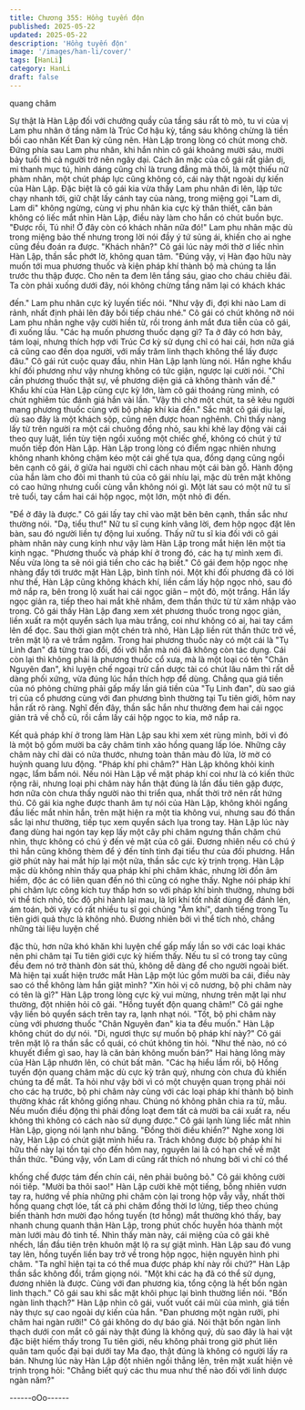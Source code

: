 ```yaml
---
title: Chương 355: Hồng tuyến độn
published: 2025-05-22
updated: 2025-05-22
description: 'Hồng tuyến độn'
image: '/images/han-li/cover/'
tags: [HanLi]
category: HanLi
draft: false
---
```


quang châm

Sự thật là Hàn Lập đối với chưởng quầy của tầng sáu rất tò mò,
tu vi của vị Lam phu nhân ở tầng năm là Trúc Cơ hậu kỳ, tầng sáu
không chừng là tiền bối cao nhân Kết Đan kỳ cũng nên.
Hàn Lập trong lòng có chút mong chờ.
Đứng phía sau Lam phu nhân, khi hắn nhìn cô gái khoảng mười
sáu, mười bảy tuổi thì cả người trở nên ngây dại.
Cách ăn mặc của cô gái rất giản dị, mi thanh mục tú, hình dáng
cũng chỉ là trung đẳng mà thôi, là một thiếu nữ phàm nhân, một
chút pháp lực cũng không có, cái này thật ngoài dự kiến của Hàn
Lập.
Đặc biệt là cô gái kia vừa thấy Lam phu nhân đi lên, lập tức chạy
nhanh tới, giữ chặt lấy cánh tay của nàng, trong miệng gọi "Lam
di, Lam di" không ngừng, cùng vị phu nhân kia cực kỳ thân thiết,
căn bản không có liếc mắt nhìn Hàn Lập, điều này làm cho hắn có
chút buồn bực.
"Được rồi, Tú nhi! Ở đây còn có khách nhân nữa đó!" Lam phu
nhân mặc dù trong miệng bảo thế nhưng trong lời nói đầy ý tứ
sủng ái, khiến cho ai nghe cũng đều đoán ra được.
"Khách nhân?" Cô gái lúc này mới thờ ơ liếc nhìn Hàn Lập, thần
sắc phớt lờ, không quan tâm.
"Đúng vậy, vị Hàn đạo hữu này muốn tới mua phương thuốc và
kiện pháp khí thành bộ mà chúng ta lần trước thu thập được. Cho
nên ta đem lên tầng sáu, giao cho cháu chiêu đãi. Ta còn phải
xuống dưới đây, nói không chừng tầng năm lại có khách khác

đến." Lam phu nhân cực kỳ luyến tiếc nói.
"Như vậy đi, đợi khi nào Lam di rảnh, nhất định phải lên đây bồi
tiếp cháu nhé." Cô gái có chút không nỡ nói
Lam phu nhân nghe vậy cười hiền từ, rồi trong ánh mắt đưa tiễn
của cô gái, đi xuống lầu.
"Các hạ muốn phương thuốc dạng gì? Ta ở đây có hơn bảy, tám
loại, nhưng thích hợp với Trúc Cơ kỳ sử dụng chỉ có hai cái, hơn
nữa giá cả cũng cao đến dọa người, với mấy trăm linh thạch
không thể lấy được đâu." Cô gái rút cuộc quay đầu, nhìn Hàn Lập
lạnh lùng nói.
Hắn nghe khẩu khí đối phương như vậy nhưng không có tức
giận, ngược lại cười nói.
"Chỉ cần phương thuốc thật sự, về phương diện giá cả không
thành vấn đề." Khẩu khí của Hàn Lập cũng cực kỳ lớn, làm cô gái
thoáng rùng mình, có chút nghiêm túc đánh giá hắn vài lần.
"Vậy thì chờ một chút, ta sẽ kêu người mang phương thuốc cùng
với bộ pháp khí kia đến." Sắc mặt cô gái dịu lại, dù sao đây là một
khách sộp, cũng nên được hoan nghênh.
Chỉ thấy nàng lấy từ trên người ra một cái chuông đồng nhỏ, sau
khi khẽ lay động vài cái theo quy luật, liền tùy tiện ngồi xuống một
chiếc ghế, không có chút ý tứ muốn tiếp đón Hàn Lập.
Hàn Lập trong lòng có điểm ngạc nhiên nhưng không nhanh
không chậm kéo một cái ghế tựa qua, đồng dạng cũng ngồi bên
cạnh cô gái, ở giữa hai người chỉ cách nhau một cái bàn gỗ.
Hành động của hắn làm cho đôi mi thanh tú của cô gái nhíu lại,
mặc dù trên mặt không có cao hứng nhưng cuối cùng vẫn không
nói gì.
Một lát sau có một nữ tu sĩ trẻ tuổi, tay cầm hai cái hộp ngọc, một
lớn, một nhỏ đi đến.

"Để ở đây là được." Cô gái lấy tay chỉ vào mặt bên bên cạnh, thần
sắc như thường nói.
"Dạ, tiểu thư!" Nữ tu sĩ cung kính vâng lời, đem hộp ngọc đặt lên
bàn, sau đó người liền tự động lui xuống.
Thấy nữ tu sĩ kia đối với cô gái phàm nhân này cung kính như vậy
làm Hàn Lập trong mắt hiện lên một tia kinh ngạc.
"Phương thuốc và pháp khí ở trong đó, các hạ tự mình xem đi.
Nếu vừa lòng ta sẽ nói giá tiền cho các hạ biết." Cô gái đem hộp
ngọc nhẹ nhàng đẩy tới trước mặt Hàn Lập, bình tĩnh nói.
Một khi đối phương đã có lời như thế, Hàn Lập cũng không khách
khí, liền cầm lấy hộp ngọc nhỏ, sau đó mở nắp ra, bên trong lộ
xuất hai cái ngọc giãn – một đỏ, một trắng.
Hắn lấy ngọc giản ra, tiếp theo hai mắt khẽ nhắm, đem thần thức
từ từ xâm nhập vào trong.
Cô gái thấy Hàn Lập đang xem xét phương thuốc trong ngọc
giản, liền xuất ra một quyển sách lụa màu trắng, coi như không có
ai, hai tay cầm lên để đọc.
Sau thời gian một chén trà nhỏ, Hàn Lập liền rút thần thức trở về,
trên mặt lộ ra vẻ trầm ngâm.
Trong hai phương thuốc này có một cái là "Tụ Linh đan" đã từng
trao đổi, đối với hắn mà nói đã không còn tác dụng. Cái còn lại thì
không phải là phương thuốc cổ xưa, mà là một loại có tên "Chân
Nguyên đan", khi luyện chế ngoại trừ cần dược tài có chút lâu
năm thì rất dễ dàng phối xứng, vừa đúng lúc hắn thích hợp để
dùng.
Chẳng qua giá tiền của nó phỏng chừng phải gấp mấy lần giá tiền
của "Tụ Linh đan", dù sao giá trị của cổ phương cùng với đan
phương bình thường tại Tu tiên giới, hôm nay hắn rất rõ ràng.
Nghĩ đến đây, thần sắc hắn như thường đem hai cái ngọc giản trả
về chỗ cũ, rồi cầm lấy cái hộp ngọc to kia, mở nắp ra.

Kết quả pháp khí ở trong làm Hàn Lập sau khi xem xét rùng mình,
bởi vì đó là một bộ gồm mười ba cây châm tinh xảo hồng quang
lấp lóe.
Những cây châm này chỉ dài có nửa thước, nhưng toàn thân màu
đỏ lửa, lờ mờ có huỳnh quang lưu động.
"Pháp khí phi châm?" Hàn Lập không khỏi kinh ngạc, lẩm bẩm
nói.
Nếu nói Hàn Lập về mặt pháp khí coi như là có kiến thức rộng rãi,
nhưng loại phi châm này hắn thật đúng là lần đầu tiên gặp được,
hơn nữa còn chưa thấy người nào thi triển qua, nhất thời trở nên
rất hứng thú.
Cô gái kia nghe được thanh âm tự nói của Hàn Lập, không khỏi
ngẩng đầu liếc mắt nhìn hắn, trên mặt hiện ra một tia không vui,
nhưng sau đó thần sắc lại như thường, tiếp tục xem quyển sách
lụa trong tay.
Hàn Lập lúc này đang dùng hai ngón tay kẹp lấy một cây phi
châm ngưng thần chăm chú nhìn, thực không có chú ý đến vẻ
mặt của cô gái. Đương nhiên nếu có chú ý thì hắn cũng không
thèm để ý đến tính tình đại tiểu thư của đối phương.
Hắn giờ phút này hai mắt híp lại một nửa, thần sắc cực kỳ trịnh
trọng.
Hàn Lập mặc dù không nhìn thấy qua pháp khí phi châm khác,
nhưng lời đồn âm hiểm, độc ác có liên quan đến nó thì cũng có
nghe thấy.
Nghe nói pháp khí phi châm lực công kích tuy thấp hơn so với
pháp khí bình thường, nhưng bởi vì thể tích nhỏ, tốc độ phi hành
lại mau, là lợi khí tốt nhất dùng để đánh lén, ám toán, bởi vậy có
rất nhiều tu sĩ gọi chúng "Âm khí", danh tiếng trong Tu tiên giới
quả thực là không nhỏ.
Đương nhiên bởi vì thể tích nhỏ, chẳng những tài liệu luyện chế

đặc thù, hơn nữa khó khăn khi luyện chế gấp mấy lần so với các
loại khác nên phi châm tại Tu tiên giới cực kỳ hiếm thấy. Nếu tu sĩ
có trong tay cũng đều đem nó trở thành đòn sát thủ, không dễ
dàng để cho người ngoài biết.
Mà hiện tại xuất hiện trước mắt Hàn Lập một lúc gồm mười ba
cái, điều này sao có thể không làm hắn giật mình?
"Xin hỏi vị cô nương, bộ phi châm này có tên là gì?" Hàn Lập
trong lòng cực kỳ vui mừng, nhưng trên mặt lại như thường, đột
nhiên hỏi cô gái.
"Hồng tuyết độn quang châm!" Cô gái nghe vậy liền bỏ quyển
sách trên tay ra, lạnh nhạt nói.
"Tốt, bộ phi châm này cùng với phương thuốc "Chân Nguyên
đan" kia ta đều muốn." Hàn Lập không chút do dự nói.
"Di, ngươi thực sự muốn bộ pháp khí này?" Cô gái trên mặt lộ ra
thần sắc cổ quái, có chút không tin hỏi.
"Như thế nào, nó có khuyết điểm gì sao, hay là căn bản không
muốn bán?" Hai hàng lông mày của Hàn Lập nhướn lên, có chút
bất mãn.
"Các hạ hiểu lầm rồi, bộ Hồng tuyến độn quang châm mặc dù cực
kỳ trân quý, nhưng còn chưa đủ khiến chúng ta để mắt. Ta hỏi
như vậy bởi vì có một chuyện quan trọng phải nói cho các hạ
trước, bộ phi châm này cùng với các loại pháp khí thành bộ bình
thường khác rất không giống nhau. Chúng nó không phân chia ra
tử, mẫu. Nếu muốn điều động thì phải đồng loạt đem tất cả mười
ba cái xuất ra, nếu không thì không có cách nào sử dụng được."
Cô gái lạnh lùng liếc mắt nhìn Hàn Lập, giọng nói lạnh như băng.
"Đồng thời điều khiển?" Nghe xong lời này, Hàn Lập có chút giật
mình hiểu ra. Trách không được bộ pháp khí hi hữu thế này lại
tồn tại cho đến hôm nay, nguyên lai là có hạn chế về mặt thần
thức.
"Đúng vậy, vốn Lam di cũng rất thích nó nhưng bởi vì chỉ có thể

khống chế được tám đến chín cái, nên phải buông bỏ." Cô gái
không cười nói tiếp.
"Mười ba thôi sao!"
Hàn Lập cười khẽ một tiếng, bỗng nhiên vươn tay ra, hướng về
phía những phi châm còn lại trong hộp vẫy vẫy, nhất thời hồng
quang chợt lóe, tất cả phi châm đồng thời lơ lửng, tiếp theo chúng
biến thành hơn mười đạo hồng tuyến (tơ hồng) mắt thường khó
thấy, bay nhanh chung quanh thân Hàn Lập, trong phút chốc
huyễn hóa thành một màn lưới màu đỏ tinh tế.
Nhìn thấy màn này, cái miệng của cô gái khẽ nhếch, lần đầu tiên
trên khuôn mặt lộ ra sự giật mình.
Hàn Lập sau đó vung tay lên, hồng tuyến liền bay trở về trong hộp
ngọc, hiện nguyên hình phi châm.
"Ta nghĩ hiện tại ta có thể mua được pháp khí này rồi chứ?" Hàn
Lập thần sắc không đổi, trầm giọng nói.
"Một khi các hạ đã có thể sử dụng, đương nhiên là được. Cùng
với đan phương kia, tổng cộng là hết bốn ngàn linh thạch." Cô gái
sau khi sắc mặt khôi phục lại bình thường liền nói.
"Bốn ngàn linh thạch?" Hàn Lập nhìn cô gái, vuốt vuốt cái mũi của
mình, giá tiền này thực sự cao ngoài dự kiến của hắn.
"Đan phương một ngàn rưỡi, phi châm hai ngàn rưỡi!" Cô gái
không do dự báo giá.
Nói thật bốn ngàn linh thạch dưới con mắt cô gái này thật đúng là
không quý, dù sao đây là hai vật đặc biệt hiếm thấy trong Tu tiên
giới, nếu không phải trong giờ phút liên quân tam quốc đại bại
dưới tay Ma đạo, thật đúng là không có người lấy ra bán.
Nhưng lúc này Hàn Lập đột nhiên ngồi thẳng lên, trên mặt xuất
hiện vẻ trịnh trọng hỏi: "Chẳng biết quý các thu mua như thế nào
đối với linh dược ngàn năm?"

------oOo------
